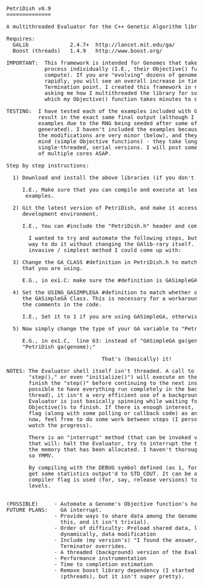 <pre>
PetriDish v0.9
==============

A multithreaded Evaluator for the C++ Genetic Algorithm library: GAlib

Requires:
  GALib             2.4.7+  http://lancet.mit.edu/ga/
  Boost (threads)   1.4.9   http://www.boost.org/

IMPORTANT:  This framework is intended for Genomes that take a long time to
            process individually (I.E., their Objective() function takes a long time to
            compute). If you are "evolving" dozens of genomes over many generations very
            rapidly, you will see an overall increase in time it takes to reach the
            Termination point. I created this framework in response to a number of people
            asking me how I multithreaded the library for some research I was doing (in
            which my Objective() function takes minutes to compute for each Genome).

TESTING:  I have tested each of the examples included with GALib, and they
          result in the exact same final output (although I had to tweak some of the
          examples due to the RNG being seeded after some of the initial numbers were
          generated). I haven't included the examples because of: licensing simplicity,
          the modifications are very minor (below), and they were created with speed in
          mind (simple Objective functions) - they take longer to compute than their
          single-threaded, serial versions. I will post some examples that take advantage
          of multiple cores ASAP.

Step by step instructions:

  1) Download and install the above libraries (if you don't have them already).

     I.E., Make sure that you can compile and execute at least one of the GALib
      examples.

  2) Git the latest version of PetriDish, and make it accessible to your
     development environment.

     I.E., You can #include the "PetriDish.h" header and compile/link "PetriDish.cpp"

       I wanted to try and automate the following steps, but I couldn't find a clean
       way to do it without changing the GAlib-rary itself. This was the least
       invasive / simplest method I could come up with:

  3) Change the GA_CLASS #definition in PetriDish.h to match the GeneticAlgorithm
     that you are using.

     E.G., in ex1.C: make sure the #definition is GASimpleGA.

  4) Set the USING_GASIMPLEGA #definition to match whether or not you are using
     the GASimpleGA Class. This is necessary for a workaround that is documented in
     the comments in the code.

     I.E., Set it to 1 if you are using GASimpleGA, otherwise set it to 0 if you aren't.

  5) Now simply change the type of your GA variable to "PetriDish"

     E.G., in ex1.C,  line 63: instead of "GASimpleGA ga(genome);" you would use
     "PetriDish ga(genome);"

                              That's (basically) it!

NOTES: The Evaluator shell itself isn't threaded. A call to "evolve()" (or
       "step()," or even "initialize()") will execute on the main thread (I.E. it will
       finish the "step()" before continuing to the next instruction). While it is
       possible to have everything run completely in the background (on another
       thread), it isn't a very efficient use of a background core at all. The
       Evaluator is just basically spinning while waiting for all of the Genomes'
       Objective()s to finish. If there is enough interest, I will include a compiler
       flag (along with some polling or callback code) as an option in the future. For
       now, feel free to do some work between steps (I personally plot stats so I can
       watch the progress).

       There is an "interrupt" method (that can be invoked via "ga.interrupt()")
       that will: halt the Evaluator, try to interrupt the threads, and clean up
       the memory that has been allocated. I haven't thoroughly tested this yet,
       so YMMV.

       By compiling with the DEBUG symbol defined (as 1, for instance), you'll
       get some statistics output'd to STD_COUT. It can be a lot of text, so the
       compiler flag is used (for, say, release versions) to drop the verbosity
       levels.


(POSSIBLE)     - Automate a Genome's Objective function's handling of a (global)
FUTURE PLANS:    GA interrupt.
               - Provide ways to share data among the Genomes (my versions do
                 this, and it isn't trivial).
               - Order of difficulty: Preload shared data, load shared data
                 dynamically, data modification
               - Include (my version's) "I found the answer, everyone stop!"
                 Terminator overrides.
               - A threaded (background) version of the Evaluator itself.
               - Performance instrumentation
               - Time to completion estimation
               - Remove boost library dependency (I started without it
                 (pthreads), but it isn't super pretty).
</pre>